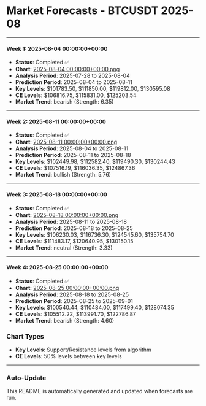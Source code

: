 # Market Forecasts - BTCUSDT 2025-08

---

#### Week 1: 2025-08-04 00:00:00+00:00
- **Status**: Completed ✅
- **Chart**: <a href="./2025-08-04 00:00:00+00:00.png">2025-08-04 00:00:00+00:00.png</a>
- **Analysis Period**: 2025-07-28 to 2025-08-04
- **Prediction Period**: 2025-08-04 to 2025-08-11
- **Key Levels**: $101783.50, $111850.00, $119812.00, $130595.08
- **CE Levels**: $106816.75, $115831.00, $125203.54
- **Market Trend**: bearish (Strength: 6.35)

---

#### Week 2: 2025-08-11 00:00:00+00:00
- **Status**: Completed ✅
- **Chart**: <a href="./2025-08-11 00:00:00+00:00.png">2025-08-11 00:00:00+00:00.png</a>
- **Analysis Period**: 2025-08-04 to 2025-08-11
- **Prediction Period**: 2025-08-11 to 2025-08-18
- **Key Levels**: $102449.98, $112582.40, $119490.30, $130244.43
- **CE Levels**: $107516.19, $116036.35, $124867.36
- **Market Trend**: bullish (Strength: 5.76)

---

#### Week 3: 2025-08-18 00:00:00+00:00
- **Status**: Completed ✅
- **Chart**: <a href="./2025-08-18 00:00:00+00:00.png">2025-08-18 00:00:00+00:00.png</a>
- **Analysis Period**: 2025-08-11 to 2025-08-18
- **Prediction Period**: 2025-08-18 to 2025-08-25
- **Key Levels**: $106230.03, $116736.30, $124545.60, $135754.70
- **CE Levels**: $111483.17, $120640.95, $130150.15
- **Market Trend**: neutral (Strength: 3.33)

---

#### Week 4: 2025-08-25 00:00:00+00:00
- **Status**: Completed ✅
- **Chart**: <a href="./2025-08-25 00:00:00+00:00.png">2025-08-25 00:00:00+00:00.png</a>
- **Analysis Period**: 2025-08-18 to 2025-08-25
- **Prediction Period**: 2025-08-25 to 2025-09-01
- **Key Levels**: $100540.44, $110484.00, $117499.40, $128074.35
- **CE Levels**: $105512.22, $113991.70, $122786.87
- **Market Trend**: bearish (Strength: 4.60)

### Chart Types

- **Key Levels**: Support/Resistance levels from algorithm
- **CE Levels**: 50% levels between key levels

---

### Auto-Update

This README is automatically generated and updated when forecasts are run.
